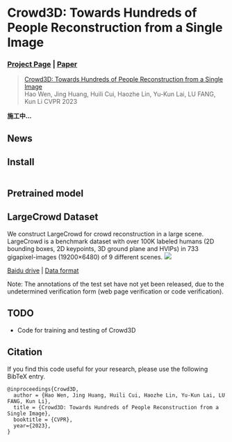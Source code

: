 # Crowd3D: Towards Hundreds of People Reconstruction from a Single Image




### [Project Page](http://cic.tju.edu.cn/faculty/likun/projects/Crowd3D) | [Paper](http://cic.tju.edu.cn/faculty/likun/projects/Crowd3D/asserts/main_paper.pdf) 


> [Crowd3D: Towards Hundreds of People Reconstruction from a Single Image]()  
> Hao Wen, Jing Huang, Huili Cui, Haozhe Lin, Yu-Kun Lai, LU FANG, Kun Li 
> CVPR 2023

**施工中...**

## News

## Install

```
```

## Pretrained model


## LargeCrowd Dataset
We construct LargeCrowd for crowd reconstruction in a large scene. LargeCrowd is a benchmark dataset with over 100K labeled humans (2D bounding boxes, 2D keypoints, 3D ground plane and HVIPs) in 733 gigapixel-images (19200×6480) of 9 different scenes. 
![](assets/imgs/Dataset.gif)

[Baidu drive](https://pan.baidu.com/s/1XBJPD41fPysCtl1byP_8HA?pwd=c2lw) | [Data format](assets/docs/largecrowd.md)

Note: The annotations of the test set have not yet been released, due to the undetermined verification form (web page verification or code verification).

## TODO

- Code for training and testing of Crowd3D


## Citation

If you find this code useful for your research, please use the following BibTeX entry.

```
@inproceedings{Crowd3D,
  author = {Hao Wen, Jing Huang, Huili Cui, Haozhe Lin, Yu-Kun Lai, LU FANG, Kun Li},
  title = {Crowd3D: Towards Hundreds of People Reconstruction from a Single Image},
  booktitle = {CVPR},
  year={2023},
}
```
